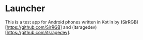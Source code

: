 # Launcher
This is a test app for Android phones written in Kotlin by (SirRGB)[https://github.com/SirRGB] and (itsragedev)[https://github.com/itsragedev].
